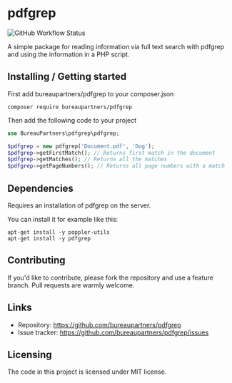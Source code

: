 # pdfgrep
![GitHub Workflow Status](https://img.shields.io/github/workflow/status/bureaupartners/pdfgrep/run-tests?label=Tests)

A simple package for reading information via full text search with pdfgrep and using the information in a PHP script.

## Installing / Getting started
First add bureaupartners/pdfgrep to your composer.json
```shell
composer require bureaupartners/pdfgrep
```
Then add the following code to your project
```php
use BureauPartners\pdfgrep\pdfgrep;

$pdfgrep = new pdfgrep('Document.pdf', 'Dog');
$pdfgrep->getFirstMatch(); // Returns first match in the document
$pdfgrep->getMatches(); // Returns all the matches
$pdfgrep->getPageNumbers(); // Returns all page numbers with a match
```

## Dependencies

Requires an installation of pdfgrep on the server.

You can install it for example like this:
```shell
apt-get install -y poppler-utils
apt-get install -y pdfgrep
```

## Contributing

If you'd like to contribute, please fork the repository and use a feature
branch. Pull requests are warmly welcome.

## Links
- Repository: https://github.com/bureaupartners/pdfgrep
- Issue tracker: https://github.com/bureaupartners/pdfgrep/issues


## Licensing
The code in this project is licensed under MIT license.
